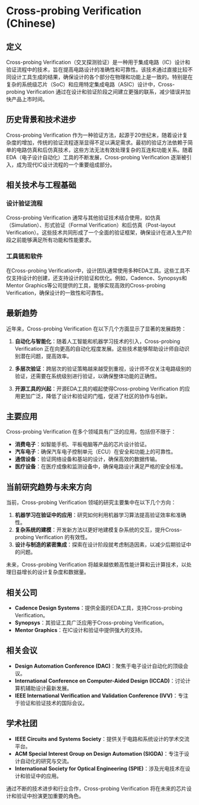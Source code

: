 # Cross-probing Verification (Chinese)

## 定义

Cross-probing Verification（交叉探测验证）是一种用于集成电路（IC）设计和验证流程中的技术，旨在提高电路设计的准确性和可靠性。该技术通过直接比较不同设计工具生成的结果，确保设计的各个部分在物理和功能上是一致的。特别是在复杂的系统级芯片（SoC）和应用特定集成电路（ASIC）设计中，Cross-probing Verification 通过在设计和验证阶段之间建立更强的联系，减少错误并加快产品上市时间。

## 历史背景和技术进步

Cross-probing Verification 作为一种验证方法，起源于20世纪末，随着设计复杂度的增加，传统的验证流程逐渐显得不足以满足需求。最初的验证方法依赖于简单的电路仿真和后仿真技术，这些方法无法有效处理复杂的互连和功能关系。随着EDA（电子设计自动化）工具的不断发展，Cross-probing Verification 逐渐被引入，成为现代IC设计流程的一个重要组成部分。

## 相关技术与工程基础

### 设计验证流程

Cross-probing Verification 通常与其他验证技术结合使用，如仿真（Simulation）、形式验证（Formal Verification）和后仿真（Post-layout Verification）。这些技术共同形成了一个全面的验证框架，确保设计在进入生产阶段之前能够满足所有功能和性能要求。

### 工具链和软件

在Cross-probing Verification中，设计团队通常使用多种EDA工具。这些工具不仅支持设计的创建，还支持设计的验证和优化。例如，Cadence、Synopsys和Mentor Graphics等公司提供的工具，能够实现高效的Cross-probing Verification，确保设计的一致性和可靠性。

## 最新趋势

近年来，Cross-probing Verification 在以下几个方面显示了显著的发展趋势：

1. **自动化与智能化**：随着人工智能和机器学习技术的引入，Cross-probing Verification 正在向更高的自动化程度发展。这些技术能够帮助设计师自动识别潜在问题，提高效率。

2. **多层次验证**：跨层次的验证策略越来越受到重视，设计师不仅关注电路级别的验证，还需要在系统级别进行验证，以确保整体功能的正确性。

3. **开源工具的兴起**：开源EDA工具的崛起使得Cross-probing Verification 的应用更加广泛，降低了设计和验证的门槛，促进了社区的协作与创新。

## 主要应用

Cross-probing Verification 在多个领域具有广泛的应用，包括但不限于：

- **消费电子**：如智能手机、平板电脑等产品的芯片设计验证。
- **汽车电子**：确保汽车电子控制单元（ECU）在安全和功能上的可靠性。
- **通信设备**：验证网络设备和基站的设计，确保高效的数据传输。
- **医疗设备**：在医疗成像和监测设备中，确保电路设计满足严格的安全标准。

## 当前研究趋势与未来方向

当前，Cross-probing Verification 领域的研究主要集中在以下几个方向：

1. **机器学习在验证中的应用**：研究如何利用机器学习算法提高验证效率和准确性。
2. **复杂系统的建模**：开发新方法以更好地建模复杂系统的交互，提升Cross-probing Verification 的有效性。
3. **设计与制造的紧密集成**：探索在设计阶段就考虑制造因素，以减少后期验证中的问题。

未来，Cross-probing Verification 将越来越依赖高性能计算和云计算技术，以处理日益增长的设计复杂度和数据量。

## 相关公司

- **Cadence Design Systems**：提供全面的EDA工具，支持Cross-probing Verification。
- **Synopsys**：其验证工具广泛应用于Cross-probing Verification。
- **Mentor Graphics**：在IC设计和验证中提供强大的支持。

## 相关会议

- **Design Automation Conference (DAC)**：聚焦于电子设计自动化的顶级会议。
- **International Conference on Computer-Aided Design (ICCAD)**：讨论计算机辅助设计最新发展。
- **IEEE International Verification and Validation Conference (IVV)**：专注于验证和验证技术的国际会议。

## 学术社团

- **IEEE Circuits and Systems Society**：提供关于电路和系统设计的学术交流平台。
- **ACM Special Interest Group on Design Automation (SIGDA)**：专注于设计自动化的研究与交流。
- **International Society for Optical Engineering (SPIE)**：涉及光电技术在设计和验证中的应用。

通过不断的技术进步和行业合作，Cross-probing Verification 将在未来的芯片设计和验证中扮演更加重要的角色。